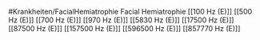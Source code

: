 #Krankheiten/FacialHemiatrophie
Facial Hemiatrophie
[[100 Hz (E)]]
[[500 Hz (E)]]
[[700 Hz (E)]]
[[970 Hz (E)]]
[[5830 Hz (E)]]
[[17500 Hz (E)]]
[[87500 Hz (E)]]
[[157500 Hz (E)]]
[[596500 Hz (E)]]
[[857770 Hz (E)]]
